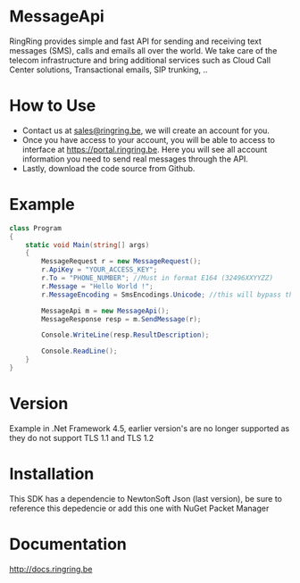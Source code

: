 # MessageApi
RingRing provides simple and fast API for sending and receiving text messages (SMS), calls and emails all over the world.  We take care of the telecom infrastructure and bring additional services such as Cloud Call Center solutions, Transactional emails, SIP trunking, .. 

# How to Use

- Contact us at sales@ringring.be, we will create an account for you.
- Once you have access to your account, you will be able to access to interface at https://portal.ringring.be. Here you will see all account information you need to send real messages through the API.
- Lastly, download the code source from Github.

# Example

```csharp
class Program
{
    static void Main(string[] args)
    {
        MessageRequest r = new MessageRequest();
        r.ApiKey = "YOUR_ACCESS_KEY";
        r.To = "PHONE_NUMBER"; //Must in format E164 (32496XXYYZZ)
        r.Message = "Hello World !";
        r.MessageEncoding = SmsEncodings.Unicode; //this will bypass the default encoding set on the portal

        MessageApi m = new MessageApi();
        MessageResponse resp = m.SendMessage(r);

        Console.WriteLine(resp.ResultDescription);

        Console.ReadLine();
    }
}
```

# Version

Example in .Net Framework 4.5, earlier version's are no longer supported as they do not support TLS 1.1 and TLS 1.2

# Installation

This SDK has a dependencie to NewtonSoft Json (last version), be sure to reference this depedencie or add this one with NuGet Packet Manager

# Documentation

http://docs.ringring.be 

